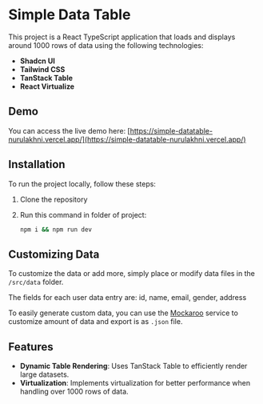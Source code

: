 # Simple Data Table

This project is a React TypeScript application that loads and displays around 1000 rows of data using the following technologies:
- **Shadcn UI**
- **Tailwind CSS**
- **TanStack Table**
- **React Virtualize**

## Demo

You can access the live demo here: [https://simple-datatable-nurulakhni.vercel.app/](https://simple-datatable-nurulakhni.vercel.app/)

## Installation

To run the project locally, follow these steps:

1. Clone the repository
2. Run this command in folder of project:

   ```bash
   npm i && npm run dev

## Customizing Data

To customize the data or add more, simply place or modify data files in the `/src/data` folder.

The fields for each user data entry are: id, name, email, gender, address

To easily generate custom data, you can use the [Mockaroo](https://www.mockaroo.com/) service to customize amount of data and export is as `.json` file.

## Features

- **Dynamic Table Rendering**: Uses TanStack Table to efficiently render large datasets.
- **Virtualization**: Implements virtualization for better performance when handling over 1000 rows of data.
